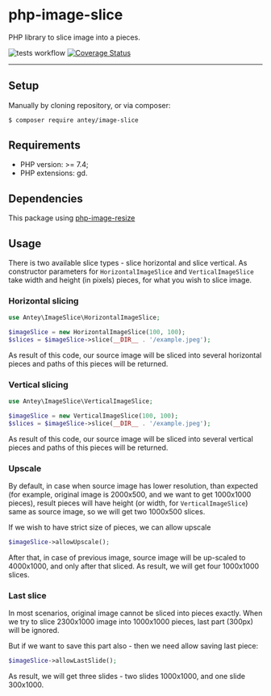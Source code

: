 # php-image-slice

PHP library to slice image into a pieces.

![tests workflow](https://github.com/a-kryvenko/php-image-slice/actions/workflows/tests.yml/badge.svg)
[![Coverage Status](https://coveralls.io/repos/github/a-kryvenko/php-image-slice/badge.svg?branch=master)](https://coveralls.io/github/a-kryvenko/php-image-slice?branch=master)

------

## Setup

Manually by cloning repository, or via composer:

```sh
$ composer require antey/image-slice
```

## Requirements

- PHP version: >= 7.4;
- PHP extensions: gd.

## Dependencies

This package using [php-image-resize](https://github.com/gumlet/php-image-resize)

## Usage

There is two available slice types - slice horizontal and slice vertical.
As constructor parameters for `HorizontalImageSlice` and `VerticalImageSlice`
take width and height (in pixels) pieces, for what you
wish to slice image.

### Horizontal slicing

```php
use Antey\ImageSlice\HorizontalImageSlice;

$imageSlice = new HorizontalImageSlice(100, 100);
$slices = $imageSlice->slice(__DIR__ . '/example.jpeg');
```

As result of this code, our source image
will be sliced into several horizontal pieces
and paths of this pieces will be returned.

### Vertical slicing

```php
use Antey\ImageSlice\VerticalImageSlice;

$imageSlice = new VerticalImageSlice(100, 100);
$slices = $imageSlice->slice(__DIR__ . '/example.jpeg');
```
As result of this code, our source image
will be sliced into several vertical pieces
and paths of this pieces will be returned.

### Upscale

By default, in case when source image has lower resolution,
than expected (for example, original image is 2000x500, and
we want to get 1000x1000 pieces), result pieces will have
height (or width, for `VerticalImageSlice`) same as source image,
so we will get two 1000x500 slices.

If we wish to have strict size of pieces, we can allow upscale

```php
$imageSlice->allowUpscale();
```

After that, in case of previous image, source image will be
up-scaled to 4000x1000, and only after that sliced. As result,
we will get four 1000x1000 slices.

### Last slice

In most scenarios, original image cannot be sliced
into pieces exactly. When we try to slice 2300x1000 image
into 1000x1000 pieces, last part (300px) will be ignored.

But if we want to save this part also - then we need allow
saving last piece:

```php
$imageSlice->allowLastSlide();
```

As result, we will get three slides - two slides 1000x1000,
and one slide 300x1000.
